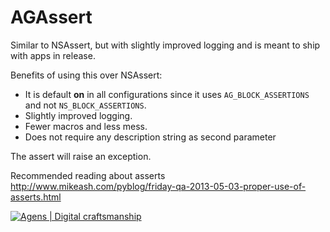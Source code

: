 AGAssert
========

Similar to NSAssert, but with slightly improved logging and is meant to ship with apps in release.

Benefits of using this over NSAssert:

- It is default **on** in all configurations since it uses `AG_BLOCK_ASSERTIONS` and not `NS_BLOCK_ASSERTIONS`.
- Slightly improved logging.
- Fewer macros and less mess.
- Does not require any description string as second parameter

The assert will raise an exception.

Recommended reading about asserts http://www.mikeash.com/pyblog/friday-qa-2013-05-03-proper-use-of-asserts.html

[![Agens | Digital craftsmanship](http://static.agens.no/images/agens_logo_w_slogan_avenir_small.png)](http://agens.no/)
